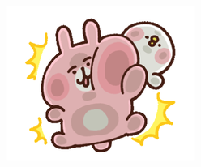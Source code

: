 <p align="center">
  <img width="370" src="https://github.com/jonfung-scale/jonfung-scale/blob/main/runningpiske.gif">
</p>
